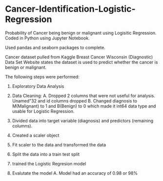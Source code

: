 # Cancer-Identification-Logistic-Regression
Probability of Cancer being benign or malignant using Logisitic Regression. Coded in Python using Jupyter Notebook.

Used pandas and seaborn packages to complete.

Cancer dataset pulled from Kaggle
Breast Cancer Wisconsin (Diagnostic) Data Set
  Website states the dataset is used to predict whether the cancer is benign or malignant.

The following steps were performed:
1. Exploratory Data Analysis

2. Data Cleaning: 
  A. Dropped 2 columns that were not useful for analysis. Unamed"32 and id columns dropped
  B. Changed diagnosis to M(Malignant) to 1 and B(Benign) to 0 which made it int64 data type and usable for Logistic Regression.

3. Divided data into target variable (diagnosis) and predictors (remaining columns).

4. Created a scaler object

5. Fit scaler to the data and transformed the data

6. Split the data into a train test split

7. trained the Logistic Regresion model

8. Evalutate the model
   A. Model had an accuracy of 0.98 or 98%
